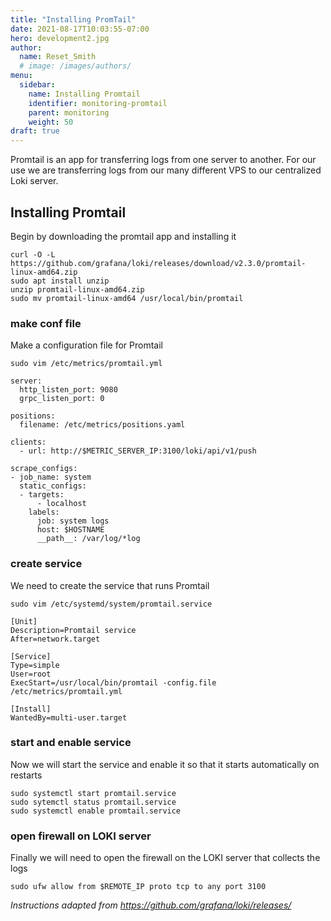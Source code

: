 ```yaml
---
title: "Installing PromTail"
date: 2021-08-17T10:03:55-07:00
hero: development2.jpg
author:
  name: Reset_Smith
  # image: /images/authors/
menu:
  sidebar:
    name: Installing Promtail
    identifier: monitoring-promtail
    parent: monitoring
    weight: 50
draft: true
---
```


Promtail is an app for transferring logs from one server to another. For our use we are transferring logs from our many different VPS to our centralized Loki server.

## Installing Promtail

Begin by downloading the promtail app and installing it
```
curl -O -L https://github.com/grafana/loki/releases/download/v2.3.0/promtail-linux-amd64.zip
sudo apt install unzip
unzip promtail-linux-amd64.zip
sudo mv promtail-linux-amd64 /usr/local/bin/promtail
```

### make conf file

Make a configuration file for Promtail
```
sudo vim /etc/metrics/promtail.yml
```

```
server:
  http_listen_port: 9080
  grpc_listen_port: 0

positions:
  filename: /etc/metrics/positions.yaml

clients:
  - url: http://$METRIC_SERVER_IP:3100/loki/api/v1/push

scrape_configs:
- job_name: system
  static_configs:
  - targets:
      - localhost
    labels:
      job: system logs
      host: $HOSTNAME
      __path__: /var/log/*log
```

### create service

We need to create the service that runs Promtail
```
sudo vim /etc/systemd/system/promtail.service
```

```
[Unit]
Description=Promtail service
After=network.target

[Service]
Type=simple
User=root
ExecStart=/usr/local/bin/promtail -config.file /etc/metrics/promtail.yml

[Install]
WantedBy=multi-user.target
```

### start and enable service

Now we will start the service and enable it so that it starts automatically on restarts
```
sudo systemctl start promtail.service
sudo sytemctl status promtail.service
sudo systemctl enable promtail.service
```

### open firewall on LOKI server

Finally we will need to open the firewall on the LOKI server that collects the logs
```
sudo ufw allow from $REMOTE_IP proto tcp to any port 3100
```

*Instructions adapted from https://github.com/grafana/loki/releases/*
